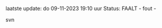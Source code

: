 laatste update: 
do 09-11-2023 19:10   uur 
Status: FAALT - fout - 
<div class="service R">svn</div>